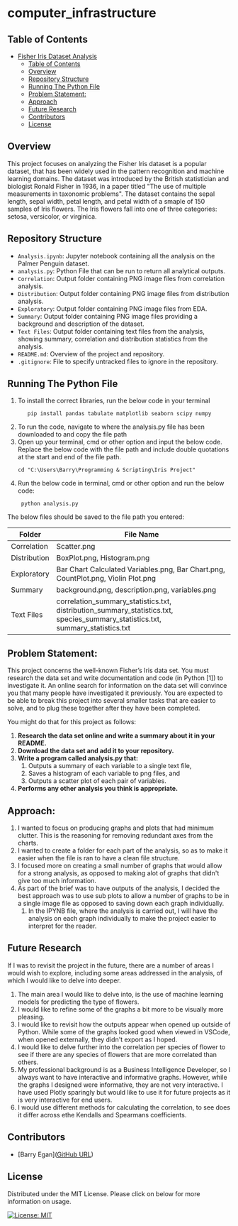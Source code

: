 # computer_infrastructure

## Table of Contents
- [Fisher Iris Dataset Analysis](#fisher-iris-dataset-analysis)
  - [Table of Contents](#table-of-contents)
  - [Overview ](#overview-)
  - [Repository Structure ](#repository-structure-)
  - [Running The Python File](#runcode)
  - [Problem Statement: ](#aims)
  - [Approach](#approach)
  - [Future Research ](#future-research-)
  - [Contributors ](#contributors-)
  - [License ](#license-)

## Overview <a name=overview>
This project focuses on analyzing the Fisher Iris dataset is a popular dataset, that has been widely used in the  pattern recognition and machine learning domains. The dataset was introduced by the British statistician and biologist Ronald Fisher in 1936, in a paper titled "The use of multiple measurements in taxonomic problems". The dataset contains the sepal length, sepal width, petal length, and petal width of a smaple of 150 samples of Iris flowers. The Iris flowers fall into one of three categories: setosa, versicolor, or virginica.

## Repository Structure <a name=structure>
- `Analysis.ipynb`: Jupyter notebook containing all the analysis on the Palmer Penguin dataset.
- `analysis.py`: Python File that can be run to return all analytical outputs.
- `Correlation`: Output folder containing PNG image files from correlation analysis.
- `Distribution`: Output folder containing PNG image files from distribution analysis.
- `Exploratory`: Output folder containing PNG image files from EDA.
- `Summary`: Output folder containing PNG image files providing a background and description of the dataset.
- `Text Files`: Output folder containing text files from the analysis, showing summary, correlation and distribution statistics from the analysis.
- `README.md`: Overview of the project and repository.
- `.gitignore`: File to specify untracked files to ignore in the repository.

## Running The Python File <a name=runcode>
1. To install the correct libraries, run the below code in your terminal
   ```
      pip install pandas tabulate matplotlib seaborn scipy numpy
   ```
2. To run the code, navigate to where the analysis.py file has been downloaded to and copy the file path
3. Open up your terminal, cmd or other option and input the below code. Replace the below code with the file path and include double quotations at the start and end of the file path.
   ```
   cd "C:\Users\Barry\Programming & Scripting\Iris Project"
   ```
4. Run the below code in terminal, cmd or other option and run the below code:
   ```
    python analysis.py
   ```
The below files should be saved to the file path you entered:

   | Folder         | File Name                                   |
|-------------------|-----------------------------------------------|
| Correlation        | Scatter.png                                                                                                          |
| Distribution       | BoxPlot.png, Histogram.png                                                                                           |
| Exploratory        | Bar Chart Calculated Variables.png, Bar Chart.png, CountPlot.png, Violin Plot.png                                    |
| Summary            | background.png, description.png, variables.png                                                                       |
| Text Files         | correlation_summary_statistics.txt, distribution_summary_statistics.txt, species_summary_statistics.txt, summary_statistics.txt  |
   
## Problem Statement: <a name=aims>
This project concerns the well-known Fisher’s Iris data set. You must research the data set and write documentation and code (in Python [1]) to investigate it. An online search for information on the data set will convince you that many people have investigated it previously. You are expected to be able to break this project into several smaller tasks that are easier to solve, and to plug these together after they have been completed.  

You might do that for this project as follows:

1. **Research the data set online and write a summary about it in your README.**
2. **Download the data set and add it to your repository.**
3. **Write a program called analysis.py that:**
   1. Outputs a summary of each variable to a single text file,
   2. Saves a histogram of each variable to png files, and
   3. Outputs a scatter plot of each pair of variables.
4. **Performs any other analysis you think is appropriate.**

## Approach: <a name=approach>
1. I wanted to focus on producing graphs and plots that had minimum clutter. This is the reasoning for removing redundant axes from the charts.
2. I wanted to create a folder for each part of the analysis, so as to make it easier when the file is ran to have a clean file structure.
3. I focused more on creating a small number of graphs that would allow for a strong analysis, as opposed to making alot of graphs that didn't give too much information.
4. As part of the brief was to have outputs of the analysis, I decided the best approach was to use sub plots to allow a number of graphs to be in a single image file as opposed to saving down each graph individually. 
   1. In the IPYNB file, where the analysis is carried out, I will have the analysis on each graph individually to make the project easier to interpret for the reader.

## Future Research <a name=future>
If I was to revisit the project in the future, there are a number of areas I would wish to explore, including some areas addressed in the analysis, of which I would like to delve into deeper.

1. The main area I would like to delve into, is the use of machine learning models for predicting the type of flowers.
2. I would like to refine some of the graphs a bit more to be visually more pleasing.
3. I would like to revisit how the outputs appear when opened up outside of Python. While some of the graphs looked good when viewed in VSCode, when opened externally, they didn't export as I hoped.
4. I would like to delve further into the correlation per species of flower to see if there are any species of flowers that are more correlated than others.
5. My professional background is as a Business Intelligence Developer, so I always want to have interactive and informative graphs. However, while the graphs I designed were informative, they are not very interactive. I have used Plotly sparingly but would like to use it for future projects as it is very interactive for end users.
6. I would use different methods for calculating the correlation, to see does it differ across ethe Kendalls and Spearmans coefficients.


## Contributors <a name=contributors>
- [Barry Egan]([GitHub URL](https://github.com/FDEgan))

## License <a name=license>

Distributed under the MIT License. Please click on below for more information on usage.

[![License: MIT](https://img.shields.io/badge/License-MIT-yellow.svg)](https://opensource.org/licenses/MIT)
